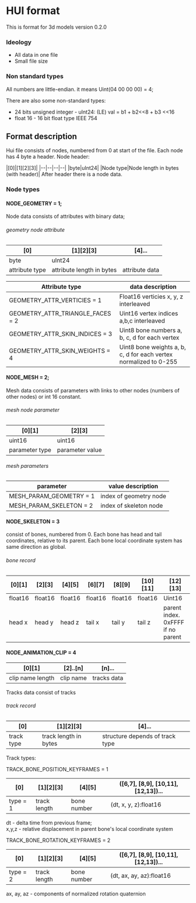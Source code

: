 
# HUI format
This is format for 3d models
version 0.2.0

### Ideology
- All data in one file
- Small file size


### Non standard types
 All numbers are little-endian. it means Uint(04 00 00 00) = 4;

 There are also some non-standard types:
 - 24 bits unsigned integer - uInt24: (LE) val = b1 + b2<<8 + b3 <<16
 - float 16 - 16 bit float type IEEE 754

## Format description

Hui file consists of nodes, numbered from 0 at start of the file. Each node has 4 byte a header.
Node header:

|[0]|[1][2][3]|
|--|--|--|--|
|byte|uInt24|
|Node type|Node length in bytes (with header)|
After header there is a node data.


### Node types
#### NODE_GEOMETRY = 1;
Node data consists of attributes with binary data;


###### geometry node attribute
|[0]|[1][2][3]|[4]...|
|--|--|--|
|byte|uInt24||
|attribute type| attribute length in bytes|attribute data|


|Attribute type| data description|
|--|--|
|GEOMETRY_ATTR_VERTICIES = 1| Float16 verticies x, y, z interleaved|
|GEOMETRY_ATTR_TRIANGLE_FACES = 2| Uint16 vertex indices a,b,c interleaved|
|GEOMETRY_ATTR_SKIN_INDICES = 3| Uint8 bone numbers a, b, c, d for each vertex|
|GEOMETRY_ATTR_SKIN_WEIGHTS = 4| Uint8 bone weights a, b, c, d for each vertex normalized to 0-255|

#### NODE_MESH = 2;
Mesh data consists of parameters with links to other nodes (numbers of other nodes) or int 16 constant.
###### mesh node parameter
|[0][1]|[2][3]|
|--|--|
|uint16| uint16|
|parameter type|parameter value|

###### mesh parameters

|parameter|value description|
|--|--|
|MESH_PARAM_GEOMETRY = 1| index of geometry node|
|MESH_PARAM_SKELETON = 2| index of skeleton node|

#### NODE_SKELETON = 3
consist of bones, numbered from 0.
Each bone has head and tail coordinates, relative to its parent.
Each bone local coordinate system has same direction as global.

###### bone record
|[0][1]|[2][3]|[4][5]|[6][7]|[8][9]|[10][11]|[12][13]
|--|--|--|--|--|--|--|
|float16|float16|float16|float16|float16|float16|Uint16|
|head x|head y| head z| tail x| tail y| tail z| parent index. 0xFFFF if no parent|


#### NODE_ANIMATION_CLIP = 4
|[0][1]|[2]..[n]|[n]...|
|--|--|--|
|clip name length| clip name | tracks data|

Tracks data consist of tracks
###### track record
|[0]|[1][2][3]|[4]...|
|--|--|--|
|track type| track length in bytes|structure depends of track type|

Track types:

TRACK_BONE_POSITION_KEYFRAMES = 1

|[0]|[1][2][3]|[4][5]|([6,7], [8,9], [10,11], [12,13])...|
|--|--|--|--|
|type = 1| track length|bone number|(dt, x, y, z):float16|

dt - delta time from previous frame;<br>
x,y,z - relative displacement in parent bone's local coordinate system

TRACK_BONE_ROTATION_KEYFRAMES = 2

|[0]|[1][2][3]|[4][5]|([6,7], [8,9], [10,11], [12,13])...|
|--|--|--|--|
|type = 2| track length|bone number|(dt, ax, ay, az):float16|

ax, ay, az - components of normalized rotation quaternion
